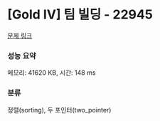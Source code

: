 # [Gold IV] 팀 빌딩 - 22945 

[문제 링크](https://www.acmicpc.net/problem/22945) 

### 성능 요약

메모리: 41620 KB, 시간: 148 ms

### 분류

정렬(sorting), 두 포인터(two_pointer)

